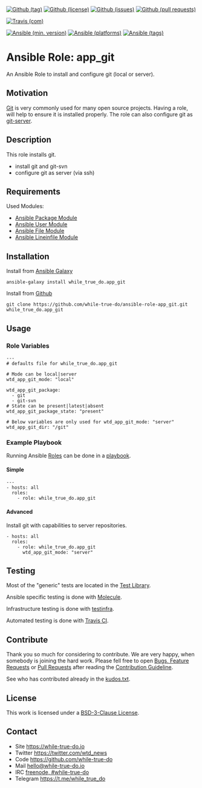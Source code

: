 <!--
name: README.md
description: This file contains important information for the repository.
author: while-true-do.io
contact: hello@while-true-do.io
license: BSD-3-Clause
-->

<!-- github shields -->
[![Github (tag)](https://img.shields.io/github/tag/while-true-do/ansible-role-app_git.svg)](https://github.com/while-true-do/ansible-role-app_git/tags)
[![Github (license)](https://img.shields.io/github/license/while-true-do/ansible-role-app_git.svg)](https://github.com/while-true-do/ansible-role-app_git/blob/master/LICENSE)
[![Github (issues)](https://img.shields.io/github/issues/while-true-do/ansible-role-app_git.svg)](https://github.com/while-true-do/ansible-role-app_git/issues)
[![Github (pull requests)](https://img.shields.io/github/issues-pr/while-true-do/ansible-role-app_git.svg)](https://github.com/while-true-do/ansible-role-app_git/pulls)
<!-- travis shields -->
[![Travis (com)](https://img.shields.io/travis/com/while-true-do/ansible-role-app_git.svg)](https://travis-ci.com/while-true-do/ansible-role-app_git)
<!-- ansible shields -->
[![Ansible (min. version)](https://img.shields.io/badge/dynamic/yaml.svg?label=Min.%20Ansible%20Version&url=https%3A%2F%2Fraw.githubusercontent.com%2Fwhile-true-do%2Fansible-role-app_git%2Fmaster%2Fmeta%2Fmain.yml&query=%24.galaxy_info.min_ansible_version&colorB=black)](https://galaxy.ansible.com/while_true_do/app_git)
[![Ansible (platforms)](https://img.shields.io/badge/dynamic/yaml.svg?label=Supported%20OS&url=https%3A%2F%2Fraw.githubusercontent.com%2Fwhile-true-do%2Fansible-role-app_git%2Fmaster%2Fmeta%2Fmain.yml&query=galaxy_info.platforms%5B*%5D.name&colorB=black)](https://galaxy.ansible.com/while_true_do/app_git)
[![Ansible (tags)](https://img.shields.io/badge/dynamic/yaml.svg?label=Galaxy%20Tags&url=https%3A%2F%2Fraw.githubusercontent.com%2Fwhile-true-do%2Fansible-role-app_git%2Fmaster%2Fmeta%2Fmain.yml&query=%24.galaxy_info.galaxy_tags%5B*%5D&colorB=black)](https://galaxy.ansible.com/while_true_do/app_git)

# Ansible Role: app_git

An Ansible Role to install and configure git (local or server).

## Motivation

[Git](https://git-scm.com/) is very commonly used for many open source projects.
Having a role, will help to ensure it is installed properly. The role can also
configure git as [git-server](https://git-scm.com/book/en/v2/Git-on-the-Server-Setting-Up-the-Server).

## Description

This role installs git.

-   install git and git-svn
-   configure git as server (via ssh)

## Requirements

Used Modules:

-   [Ansible Package Module](https://docs.ansible.com/ansible/latest/modules/package_module.html)
-   [Ansible User Module](https://docs.ansible.com/ansible/latest/modules/user_module.html)
-   [Ansible File Module](https://docs.ansible.com/ansible/latest/modules/file_module.html)
-   [Ansible Lineinfile Module](https://docs.ansible.com/ansible/latest/modules/lineinfile_module.html)

## Installation

Install from [Ansible Galaxy](https://galaxy.ansible.com/while_true_do/app_git)
```
ansible-galaxy install while_true_do.app_git
```

Install from [Github](https://github.com/while-true-do/ansible-role-app_git)
```
git clone https://github.com/while-true-do/ansible-role-app_git.git while_true_do.app_git
```

## Usage

### Role Variables

```
---
# defaults file for while_true_do.app_git

# Mode can be local|server
wtd_app_git_mode: "local"

wtd_app_git_package:
  - git
  - git-svn
# State can be present|latest|absent
wtd_app_git_package_state: "present"

# Below variables are only used for wtd_app_git_mode: "server"
wtd_app_git_dir: "/git"
```

### Example Playbook

Running Ansible
[Roles](https://docs.ansible.com/ansible/latest/user_guide/playbooks_reuse_roles.html)
can be done in a
[playbook](https://docs.ansible.com/ansible/latest/user_guide/playbooks_intro.html).

#### Simple

```
---
- hosts: all
  roles:
    - role: while_true_do.app_git
```

#### Advanced

Install git with capabilities to server repositories.

```
- hosts: all
  roles:
    - role: while_true_do.app_git
      wtd_app_git_mode: "server"
```

## Testing

Most of the "generic" tests are located in the
[Test Library](https://github.com/while-true-do/test-library).

Ansible specific testing is done with
[Molecule](https://molecule.readthedocs.io/en/stable/).

Infrastructure testing is done with
[testinfra](https://testinfra.readthedocs.io/en/stable/).

Automated testing is done with [Travis CI](https://travis-ci.com/while-true-do).

## Contribute

Thank you so much for considering to contribute. We are very happy, when somebody
is joining the hard work. Please fell free to open
[Bugs, Feature Requests](https://github.com/while-true-do/ansible-role-app_git/issues)
or [Pull Requests](https://github.com/while-true-do/ansible-role-app_git/pulls) after
reading the [Contribution Guideline](https://github.com/while-true-do/doc-library/blob/master/docs/CONTRIBUTING.md).

See who has contributed already in the [kudos.txt](./kudos.txt).

## License

This work is licensed under a [BSD-3-Clause License](https://opensource.org/licenses/BSD-3-Clause).

## Contact

-   Site <https://while-true-do.io>
-   Twitter <https://twitter.com/wtd_news>
-   Code <https://github.com/while-true-do>
-   Mail [hello@while-true-do.io](mailto:hello@while-true-do.io)
-   IRC [freenode, #while-true-do](https://webchat.freenode.net/?channels=while-true-do)
-   Telegram <https://t.me/while_true_do>
